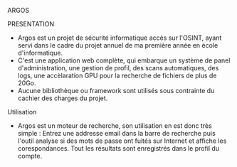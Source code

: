 ARGOS

PRESENTATION

- Argos est un projet de sécurité informatique accès sur l'OSINT, ayant servi dans le cadre du projet annuel de ma première année en école d'informatique.
- C'est une application web complète, qui embarque un système de panel d'administration, une gestion de profil, des scans automatiques, des logs, une accèlaration GPU pour la recherche de fichiers de plus de 20Go.
- Aucune bibliothèque ou framework sont utilisés sous contrainte du cachier des charges du projet.

Utilisation

- Argos est un moteur de recherche, son utilisation en est donc très simple :
Entrez une addresse email dans la barre de recherche puis l'outil analyse si des mots de passe ont fuités sur Internet et affiche les corespondances. Tout les résultats sont enregistrés dans le profil du compte.
